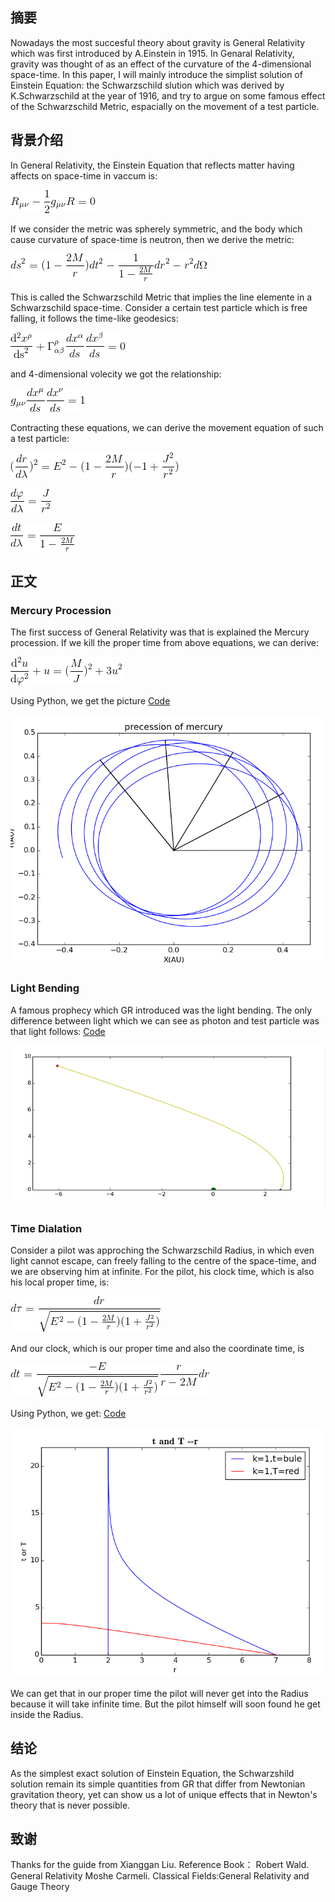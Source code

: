 ## 摘要
Nowadays the most succesful theory about gravity is General Relativity which was first introduced by A.Einstein in 1915. In Genaral 
Relativity, gravity was thought of as an effect of the curvature of the 4-dimensional space-time. In this paper, I will mainly
introduce the simplist solution of Einstein Equation: the Schwarzschild slution which was derived by K.Schwarzschild at the year 
of 1916, and try to argue on some famous effect of the Schwarzschild Metric, espacially on the movement of a test particle.

## 背景介绍
In General Relativity, the Einstein Equation that reflects matter having affects on space-time in vaccum is:

![image](https://github.com/pycll/computationalphysics_N2015301020174/blob/master/Examination/Einstein_Equation.png)

If we consider the metric was spherely symmetric, and the body which cause curvature of space-time is neutron, then we derive the metric:

![image](https://github.com/pycll/computationalphysics_N2015301020174/blob/master/Examination/Schwarzschild_Metric.png)

This is called the Schwarzschild Metric that implies the line elemente in a Schwarzschild space-time.
Consider a certain test particle which is free falling, it follows the time-like geodesics:

![image](https://github.com/pycll/computationalphysics_N2015301020174/blob/master/Examination/Geodesic.png)

and 4-dimensional volecity we got the relationship:

![image](https://github.com/pycll/computationalphysics_N2015301020174/blob/master/Examination/Timelike_Vector.png)

Contracting these equations, we can derive the movement equation of such a test particle:

![image](https://github.com/pycll/computationalphysics_N2015301020174/blob/master/Examination/Radius.png)

![image](https://github.com/pycll/computationalphysics_N2015301020174/blob/master/Examination/Degree.png)

![image](https://github.com/pycll/computationalphysics_N2015301020174/blob/master/Examination/Coordinate_time.png)

## 正文
### Mercury Procession
The first success of General Relativity was that is explained the Mercury procession. If we kill the proper time from above 
equations, we can derive:

![image](https://github.com/pycll/computationalphysics_N2015301020174/blob/master/Examination/Mercury_Procession.png)

Using Python, we get the picture [Code](https://github.com/pycll/computationalphysics_N2015301020174/blob/master/Examination/Mercury_Procession.py)

![image](https://github.com/pycll/computationalphysics_N2015301020174/blob/master/Examination/Mercury_Procession_Result.PNG)


### Light Bending
A famous prophecy which GR introduced was the light bending. The only difference between light which we can see as photon and test particle was that light follows: [Code](https://github.com/pycll/computationalphysics_N2015301020174/blob/master/Examination/Light_Bending.py)

![image](https://github.com/pycll/computationalphysics_N2015301020174/blob/master/Examination/Light_Bending_Result.PNG)


### Time Dialation
Consider a pilot was approching the Schwarzschild Radius, in which even light cannot escape, can freely falling to the centre 
of the space-time, and we are observing him at infinite. For the pilot, his clock time, which is also his local proper time, 
is:

![image](https://github.com/pycll/computationalphysics_N2015301020174/blob/master/Examination/Proper_time_BH.png)

And our clock, which is our proper time and also the coordinate time, is

![image](https://github.com/pycll/computationalphysics_N2015301020174/blob/master/Examination/Coodinate_time_BH.png)

Using Python, we get: [Code](https://github.com/pycll/computationalphysics_N2015301020174/blob/master/Examination/Time_Dialation.py)

![image](https://github.com/pycll/computationalphysics_N2015301020174/blob/master/Examination/Time_Dialation_Result.PNG)


We can get that in our proper time the pilot will never get into the Radius because it will take infinite time. But the pilot 
himself will soon found he get inside the Radius.

## 结论
As the simplest exact solution of Einstein Equation, the Schwarzshild solution remain its simple quantities from GR that differ 
from Newtonian gravitation theory, yet can show us a lot of unique effects that in Newton's theory that is never possible.

## 致谢
Thanks for the guide from Xianggan Liu.
Reference Book：
Robert Wald. General Relativity
Moshe Carmeli. Classical Fields:General Relativity and Gauge Theory




